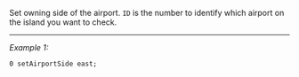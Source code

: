Set owning side of the airport. `ID` is the number to identify which airport on the island you want to check.


---
*Example 1:*
```sqf
0 setAirportSide east;
```